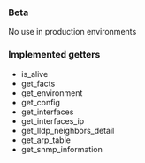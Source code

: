 ### Beta 

No use in production environments

### Implemented getters

* is_alive
* get_facts
* get_environment
* get_config
* get_interfaces
* get_interfaces_ip
* get_lldp_neighbors_detail
* get_arp_table
* get_snmp_information

